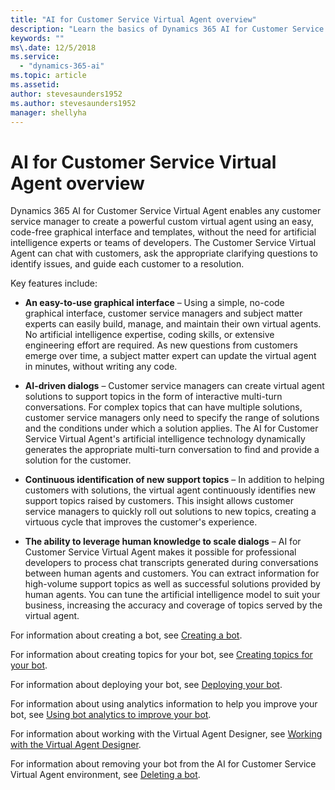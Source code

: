 ```yaml
---
title: "AI for Customer Service Virtual Agent overview"
description: "Learn the basics of Dynamics 365 AI for Customer Service Virtual Agent."
keywords: ""
ms\.date: 12/5/2018
ms.service:
  - "dynamics-365-ai"
ms.topic: article
ms.assetid: 
author: stevesaunders1952
ms.author: stevesaunders1952
manager: shellyha
---
```


# AI for Customer Service Virtual Agent overview

Dynamics 365 AI for Customer Service Virtual Agent enables any customer service manager to create a powerful custom virtual agent using an easy, code-free graphical interface and templates, without the need for artificial intelligence experts or teams of developers. The Customer Service Virtual Agent can chat with customers, ask the appropriate clarifying questions to identify issues, and guide each customer to a resolution.

Key features include:

* **An easy-to-use graphical interface** – Using a simple, no-code graphical interface, customer service managers and subject matter experts can easily build, manage, and maintain their own virtual agents. No artificial intelligence expertise, coding skills, or extensive engineering effort are required. As new questions from customers emerge over time, a subject matter expert can update the virtual agent in minutes, without writing any code.

* **AI-driven dialogs** – Customer service managers can create virtual agent solutions to support topics in the form of interactive multi-turn conversations. For complex topics that can have multiple solutions, customer service managers only need to specify the range of solutions and the conditions under which a solution applies. The AI for Customer Service Virtual Agent's artificial intelligence technology dynamically generates the appropriate multi-turn conversation to find and provide a solution for the customer.

* **Continuous identification of new support topics** – In addition to helping customers with solutions, the virtual agent continuously identifies new support topics raised by customers. This insight allows customer service managers to quickly roll out solutions to new topics, creating a virtuous cycle that improves the customer's experience.

* **The ability to leverage human knowledge to scale dialogs** – AI for Customer Service Virtual Agent makes it possible for professional developers to process chat transcripts generated during conversations between human agents and customers. You can extract information for high-volume support topics as well as successful solutions provided by human agents. You can tune the artificial intelligence model to suit your business, increasing the accuracy and coverage of topics served by the virtual agent.

For information about creating a bot, see [Creating a bot](getting-started-create-bot.md).

For information about creating topics for your bot, see [Creating topics for your bot](getting-started-create-topics.md).

For information about deploying your bot, see [Deploying your bot](getting-started-deploy.md).

For information about using analytics information to help you improve your bot, see [Using bot analytics to improve your bot](getting-started-analytics.md).

For information about working with the Virtual Agent Designer, see [Working with the Virtual Agent Designer](getting-started-bot-designer.md).

For information about removing your bot from the AI for Customer Service Virtual Agent environment, see [Deleting a bot](getting-started-delete-bot.md).